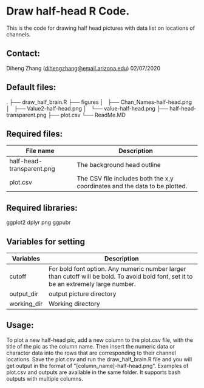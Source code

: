 # Draw half-head R Code. 

This is the code for drawing  half head pictures with data list on locations of channels.

## Contact:
Diheng Zhang (dihengzhang@email.arizona.edu)
02/07/2020


## Default files:
.
├── draw_half_brain.R
├── figures
│   ├── Chan_Names-half-head.png
│   ├── Value2-half-head.png
│   └── value-half-head.png
├── half-head-transparent.png
├── plot.csv
└── ReadMe.MD

## Required files:
| File name | Description |
| --------- | ----------- |
|half-head-transparent.png | The background head outline|
|plot.csv                  | The CSV file includes both the x,y coordinates and the data to be plotted.|


## Required libraries:
ggplot2
dplyr
png
ggpubr

## Variables for setting
|Variables| Description|
|------|------|
|cutoff | For bold font option. Any numeric number larger than cutoff will be bold. To avoid bold font, set it to be an extremely large number.|
|output_dir | output picture directory|
|working_dir | Working directory|

## Usage:
To plot a new half-head pic, add a new column to the plot.csv file, with the title of the pic as the column name. Then insert the numeric data or character data into the rows that are corresponding to their channel locations. Save the plot.csv and run the draw_half_brain.R file and you will get output in the format of "[column_name]-half-head.png". Examples of plot.csv and outputs are available in the same folder. It supports bash outputs with multiple columns.
